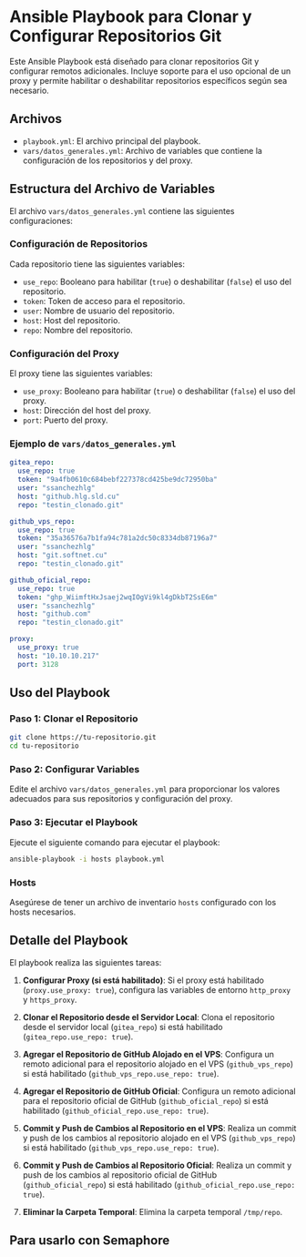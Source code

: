 # Ansible Playbook para Clonar y Configurar Repositorios Git

Este Ansible Playbook está diseñado para clonar repositorios Git y configurar remotos adicionales. Incluye soporte para el uso opcional de un proxy y permite habilitar o deshabilitar repositorios específicos según sea necesario.

## Archivos

- `playbook.yml`: El archivo principal del playbook.
- `vars/datos_generales.yml`: Archivo de variables que contiene la configuración de los repositorios y del proxy.

## Estructura del Archivo de Variables

El archivo `vars/datos_generales.yml` contiene las siguientes configuraciones:

### Configuración de Repositorios

Cada repositorio tiene las siguientes variables:

- `use_repo`: Booleano para habilitar (`true`) o deshabilitar (`false`) el uso del repositorio.
- `token`: Token de acceso para el repositorio.
- `user`: Nombre de usuario del repositorio.
- `host`: Host del repositorio.
- `repo`: Nombre del repositorio.

### Configuración del Proxy

El proxy tiene las siguientes variables:

- `use_proxy`: Booleano para habilitar (`true`) o deshabilitar (`false`) el uso del proxy.
- `host`: Dirección del host del proxy.
- `port`: Puerto del proxy.

### Ejemplo de `vars/datos_generales.yml`

```yaml
gitea_repo:
  use_repo: true
  token: "9a4fb0610c684bebf227378cd425be9dc72950ba"
  user: "ssanchezhlg"
  host: "github.hlg.sld.cu"
  repo: "testin_clonado.git"

github_vps_repo:
  use_repo: true
  token: "35a36576a7b1fa94c781a2dc50c8334db87196a7"
  user: "ssanchezhlg"
  host: "git.softnet.cu"
  repo: "testin_clonado.git"

github_oficial_repo:
  use_repo: true
  token: "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"
  user: "ssanchezhlg"
  host: "github.com"
  repo: "testin_clonado.git"

proxy:
  use_proxy: true
  host: "10.10.10.217"
  port: 3128
```

## Uso del Playbook

### Paso 1: Clonar el Repositorio

```bash
git clone https://tu-repositorio.git
cd tu-repositorio
```

### Paso 2: Configurar Variables

Edite el archivo `vars/datos_generales.yml` para proporcionar los valores adecuados para sus repositorios y configuración del proxy.

### Paso 3: Ejecutar el Playbook

Ejecute el siguiente comando para ejecutar el playbook:

```bash
ansible-playbook -i hosts playbook.yml
```

### Hosts

Asegúrese de tener un archivo de inventario `hosts` configurado con los hosts necesarios.

## Detalle del Playbook

El playbook realiza las siguientes tareas:

1. **Configurar Proxy (si está habilitado)**:
   Si el proxy está habilitado (`proxy.use_proxy: true`), configura las variables de entorno `http_proxy` y `https_proxy`.

2. **Clonar el Repositorio desde el Servidor Local**:
   Clona el repositorio desde el servidor local (`gitea_repo`) si está habilitado (`gitea_repo.use_repo: true`).

3. **Agregar el Repositorio de GitHub Alojado en el VPS**:
   Configura un remoto adicional para el repositorio alojado en el VPS (`github_vps_repo`) si está habilitado (`github_vps_repo.use_repo: true`).

4. **Agregar el Repositorio de GitHub Oficial**:
   Configura un remoto adicional para el repositorio oficial de GitHub (`github_oficial_repo`) si está habilitado (`github_oficial_repo.use_repo: true`).

5. **Commit y Push de Cambios al Repositorio en el VPS**:
   Realiza un commit y push de los cambios al repositorio alojado en el VPS (`github_vps_repo`) si está habilitado (`github_vps_repo.use_repo: true`).

6. **Commit y Push de Cambios al Repositorio Oficial**:
   Realiza un commit y push de los cambios al repositorio oficial de GitHub (`github_oficial_repo`) si está habilitado (`github_oficial_repo.use_repo: true`).

7. **Eliminar la Carpeta Temporal**:
   Elimina la carpeta temporal `/tmp/repo`.

## Para usarlo con Semaphore